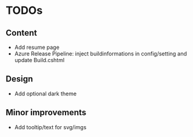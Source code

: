 # TODOs

## Content
* Add resume page
* Azure Release Pipeline: inject buildinformations in config/setting and update Build.cshtml

## Design
* Add optional dark theme

## Minor improvements
* Add tooltip/text for svg/imgs